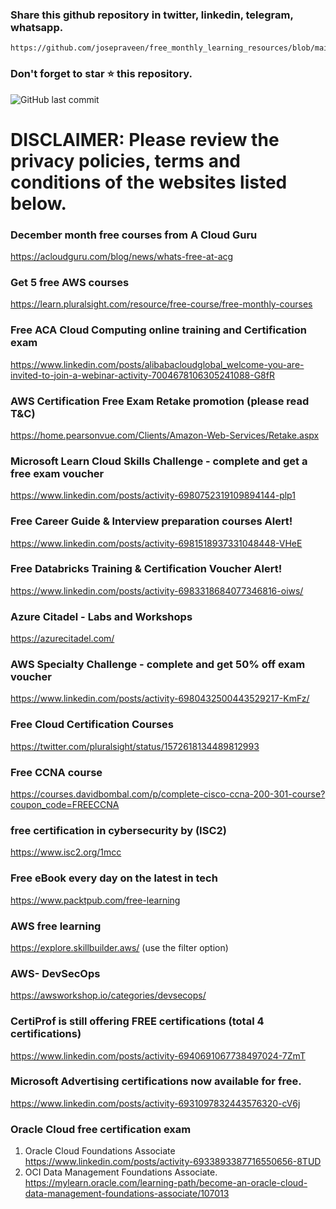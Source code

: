 ### Share this github repository in twitter, linkedin, telegram, whatsapp. 
```
https://github.com/josepraveen/free_monthly_learning_resources/blob/main/resources/readme.md
```

### Don't forget to star ⭐ this repository. 

![GitHub last commit](https://img.shields.io/github/last-commit/josepraveen/free_monthly_learning_resources)


# DISCLAIMER: Please review the privacy policies, terms and conditions of the websites listed below.


### December month free courses from A Cloud Guru 
https://acloudguru.com/blog/news/whats-free-at-acg

### Get 5 free  AWS courses 
https://learn.pluralsight.com/resource/free-course/free-monthly-courses

### Free ACA Cloud Computing online training and Certification exam
https://www.linkedin.com/posts/alibabacloudglobal_welcome-you-are-invited-to-join-a-webinar-activity-7004678106305241088-G8fR

### AWS Certification Free Exam Retake promotion (please read T&C)
https://home.pearsonvue.com/Clients/Amazon-Web-Services/Retake.aspx 
  
### Microsoft Learn Cloud Skills Challenge - complete and get a free exam voucher
https://www.linkedin.com/posts/activity-6980752319109894144-plp1
 
### Free Career Guide & Interview preparation courses Alert!
https://www.linkedin.com/posts/activity-6981518937331048448-VHeE

### Free Databricks Training & Certification Voucher Alert!
https://www.linkedin.com/posts/activity-6983318684077346816-oiws/

### Azure Citadel - Labs and Workshops
https://azurecitadel.com/

### AWS Specialty Challenge - complete and get 50% off exam voucher
https://www.linkedin.com/posts/activity-6980432500443529217-KmFz/
  
### Free Cloud Certification Courses
https://twitter.com/pluralsight/status/1572618134489812993  

### Free CCNA course 
https://courses.davidbombal.com/p/complete-cisco-ccna-200-301-course?coupon_code=FREECCNA
   
### free certification in cybersecurity by (ISC2)
https://www.isc2.org/1mcc
 

### Free eBook every day on the latest in tech 
https://www.packtpub.com/free-learning

### AWS free learning
https://explore.skillbuilder.aws/ (use the filter option)

### AWS- DevSecOps 
https://awsworkshop.io/categories/devsecops/

### CertiProf is still offering FREE certifications (total 4 certifications)
https://www.linkedin.com/posts/activity-6940691067738497024-7ZmT

### Microsoft Advertising certifications now available for free. 
https://www.linkedin.com/posts/activity-6931097832443576320-cV6j

### Oracle Cloud free certification exam 
1) Oracle Cloud Foundations Associate 
https://www.linkedin.com/posts/activity-6933893387716550656-8TUD
2) OCI Data Management Foundations Associate.
https://mylearn.oracle.com/learning-path/become-an-oracle-cloud-data-management-foundations-associate/107013
  
